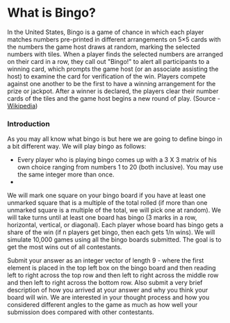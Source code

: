 # What is Bingo?
In the United States, Bingo is a game of chance in which each player matches numbers pre-printed in different arrangements on 5×5 cards with the numbers the game host draws at random, marking the selected numbers with tiles. When a player finds the selected numbers are arranged on their card in a row, they call out "Bingo!" to alert all participants to a winning card, which prompts the game host (or an associate assisting the host) to examine the card for verification of the win. Players compete against one another to be the first to have a winning arrangement for the prize or jackpot. After a winner is declared, the players clear their number cards of the tiles and the game host begins a new round of play. (Source - [Wikipedia](https://en.wikipedia.org/wiki/Bingo_(U.S.)))
### Introduction
As you may all know what bingo is but here we are going to define bingo in a bit different way. We will play bingo as follows:
- Every player who is playing bingo comes up with a 3 X 3 matrix of his own choice ranging from numbers 1 to 20 (both inclusive). You may use the same integer more than once.
- 

 We will mark one square on your bingo board if you have at least one unmarked square that is a multiple of the total rolled (if more than one unmarked square is a multiple of the total, we will pick one at random). We will take turns until at least one board has bingo (3 marks in a row, horizontal, vertical, or diagonal). Each player whose board has bingo gets a share of the win (if n players get bingo, then each gets 1/n wins). We will simulate 10,000 games using all the bingo boards submitted. The goal is to get the most wins out of all contestants.													
													
													

Submit your answer as an integer vector of length 9 - where the first element is placed in the top left box on the bingo board and then reading left to right across the top row and then left to right across the middle row and then left to right across the bottom row. Also submit a very brief description of how you arrived at your answer and why you think your board will win.  We are interested in your thought process and how you considered different angles to the game as much as how well your submission does compared with other contestants.													
													
													
